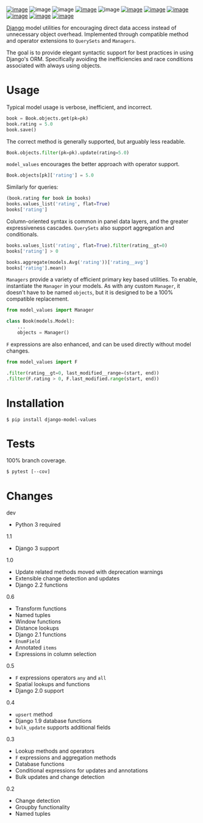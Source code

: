 [![image](https://img.shields.io/pypi/v/django-model-values.svg)](https://pypi.org/project/django-model-values/)
![image](https://img.shields.io/pypi/pyversions/django-model-values.svg)
![image](https://img.shields.io/pypi/djversions/django-model-values.svg)
[![image](https://pepy.tech/badge/django-model-values)](https://pepy.tech/project/django-model-values)
![image](https://img.shields.io/pypi/status/django-model-values.svg)
[![image](https://img.shields.io/travis/coady/django-model-values.svg)](https://travis-ci.org/coady/django-model-values)
[![image](https://img.shields.io/codecov/c/github/coady/django-model-values.svg)](https://codecov.io/github/coady/django-model-values)
[![image](https://readthedocs.org/projects/django-model-values/badge)](https://django-model-values.readthedocs.io)
[![image](https://requires.io/github/coady/django-model-values/requirements.svg)](https://requires.io/github/coady/django-model-values/requirements/)
[![image](https://api.codeclimate.com/v1/badges/908dc0b46fdda69109ce/maintainability)](https://codeclimate.com/github/coady/django-model-values/maintainability)
[![image](https://img.shields.io/badge/code%20style-black-000000.svg)](https://pypi.org/project/black/)

[Django](https://docs.djangoproject.com) model utilities for encouraging
direct data access instead of unnecessary object overhead. Implemented
through compatible method and operator extensions to `QuerySets` and
`Managers`.

The goal is to provide elegant syntactic support for best practices in
using Django's ORM. Specifically avoiding the inefficiencies and race
conditions associated with always using objects.

# Usage

Typical model usage is verbose, inefficient, and incorrect.

```python
book = Book.objects.get(pk=pk)
book.rating = 5.0
book.save()
```

The correct method is generally supported, but arguably less readable.

```python
Book.objects.filter(pk=pk).update(rating=5.0)
```

`model_values` encourages the better approach with operator support.

```python
Book.objects[pk]['rating'] = 5.0
```

Similarly for queries:

```python
(book.rating for book in books)
books.values_list('rating', flat=True)
books['rating']
```

Column-oriented syntax is common in panel data layers, and the greater
expressiveness cascades. `QuerySets` also support aggregation and
conditionals.

```python
books.values_list('rating', flat=True).filter(rating__gt=0)
books['rating'] > 0

books.aggregate(models.Avg('rating'))['rating__avg']
books['rating'].mean()
```

`Managers` provide a variety of efficient primary key based utilities.
To enable, instantiate the `Manager` in your models. As with any custom
`Manager`, it doesn't have to be named `objects`, but it is designed to
be a 100% compatible replacement.

```python
from model_values import Manager

class Book(models.Model):
    ...
    objects = Manager()
```

`F` expressions are also enhanced, and can be used directly without
model changes.

```python
from model_values import F

.filter(rating__gt=0, last_modified__range=(start, end))
.filter(F.rating > 0, F.last_modified.range(start, end))
```

# Installation

    $ pip install django-model-values

# Tests
100% branch coverage.

    $ pytest [--cov]

# Changes
dev
* Python 3 required

1.1
* Django 3 support

1.0
* Update related methods moved with deprecation warnings
* Extensible change detection and updates
* Django 2.2 functions

0.6
* Transform functions
* Named tuples
* Window functions
* Distance lookups
* Django 2.1 functions
* `EnumField`
* Annotated `items`
* Expressions in column selection

0.5
* `F` expressions operators `any` and `all`
* Spatial lookups and functions
* Django 2.0 support

0.4
* `upsert` method
* Django 1.9 database functions
* `bulk_update` supports additional fields

0.3
* Lookup methods and operators
* `F` expressions and aggregation methods
* Database functions
* Conditional expressions for updates and annotations
* Bulk updates and change detection

0.2
* Change detection
* Groupby functionality
* Named tuples
